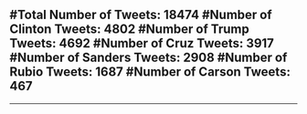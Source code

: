 #Total Number of Tweets: 18474 
#Number of Clinton Tweets: 4802
#Number of Trump Tweets: 4692
#Number of Cruz Tweets: 3917
#Number of Sanders Tweets: 2908
#Number of Rubio Tweets: 1687
#Number of Carson Tweets: 467
---
---
